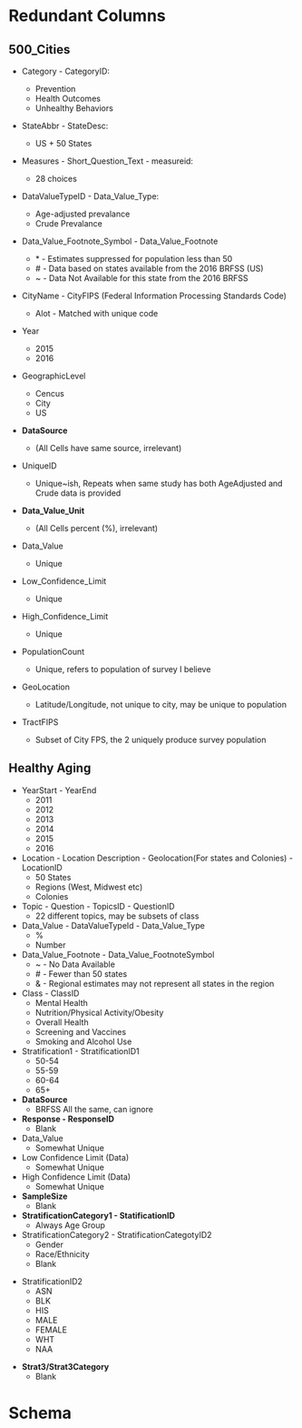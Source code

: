 # Redundant Columns

## 500_Cities
* Category - CategoryID:
  - Prevention
  - Health Outcomes
  - Unhealthy Behaviors
* StateAbbr - StateDesc:
  - US + 50 States
* Measures - Short_Question_Text - measureid:
  - 28 choices
* DataValueTypeID - Data_Value_Type:
  - Age-adjusted prevalance
  - Crude Prevalance	
* Data_Value_Footnote_Symbol - Data_Value_Footnote	
  - \* - Estimates suppressed for population less than 50
  - \# - Data based on states available from the 2016 BRFSS (US)
  - ~ - Data Not Available for this state from the 2016 BRFSS

* CityName - CityFIPS (Federal Information Processing Standards Code)
  - Alot - Matched with unique code
* Year
  - 2015
  - 2016
* GeographicLevel	
  - Cencus
  - City
  - US
* **DataSource** 
  - (All Cells have same source, irrelevant)
* UniqueID
  - Unique~ish, Repeats when same study has both AgeAdjusted and Crude data is provided
* **Data_Value_Unit**	
  - (All Cells percent (%), irrelevant)
* Data_Value
  - Unique	
* Low_Confidence_Limit
  - Unique
* High_Confidence_Limit	
  - Unique
* PopulationCount	
  - Unique, refers to population of survey I believe
* GeoLocation
  - Latitude/Longitude, not unique to city, may be unique to population
* TractFIPS
  - Subset of City FPS, the 2 uniquely produce survey population

## Healthy Aging
* YearStart - YearEnd
  - 2011
  - 2012
  - 2013
  - 2014
  - 2015
  - 2016
* Location - Location Description - Geolocation(For states and Colonies) - LocationID
  - 50 States
  - Regions (West, Midwest etc)
  - Colonies
* Topic - Question - TopicsID - QuestionID
  - 22 different topics, may be subsets of class
* Data_Value - DataValueTypeId - Data\_Value\_Type
  - %
  - Number
* Data\_Value\_Footnote - Data\_Value\_FootnoteSymbol
  - ~ - No Data Available
  - \# - Fewer than 50 states
  - & - Regional estimates may not represent all states in the region
* Class - ClassID
  - Mental Health
  - Nutrition/Physical Activity/Obesity
  - Overall Health
  - Screening and Vaccines
  - Smoking and Alcohol Use
* Stratification1 - StratificationID1
  - 50-54
  - 55-59
  - 60-64
  - 65+
* **DataSource**
  - BRFSS All the same, can ignore
* **Response - ResponseID**
  - Blank
* Data_Value
  - Somewhat Unique
* Low Confidence Limit (Data)
  - Somewhat Unique
* High Confidence Limit (Data)
  - Somewhat Unique
* **SampleSize**
  - Blank
* **StratificationCategory1 - StatificationID**
  - Always Age Group
* StratificationCategory2 - StratificationCategotyID2
  - Gender
  - Race/Ethnicity
  - Blank
- StratificationID2
  - ASN
  - BLK
  - HIS
  - MALE
  - FEMALE
  - WHT
  - NAA
* **Strat3/Strat3Category**
  - Blank
 


# Schema 
